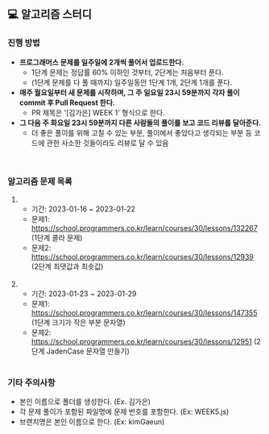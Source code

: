 ## 💻 알고리즘 스터디

### 진행 방법

-  <b> 프로그래머스 문제를 일주일에 2개씩 풀어서 업로드한다.</b>
    - 1단계 문제는 정답률 60% 이하인 것부터, 2단계는 처음부터 푼다.
    - (1단계 문제를 다 풀 때까지) 일주일동안 1단계 1개, 2단계 1개를 푼다.
-  <b>매주 월요일부터 새 문제를 시작하며, 그 주 일요일 23시 59분까지 각자 풀이 commit 후 Pull Request 한다.</b>
    - PR 제목은 '[김가은] WEEK 1' 형식으로 한다. 
- <b>그 다음 주 화요일 23시 59분까지 다른 사람들의 풀이를 보고 코드 리뷰를 달아준다.</b>  
    - 더 좋은 풀이를 위해 고칠 수 있는 부분, 풀이에서 좋았다고 생각되는 부분 등 코드에 관한 사소한 것들이라도 리뷰로 달 수 있음
</br>

### 알고리즘 문제 목록

1. 
    - 기간: 2023-01-16 ~ 2023-01-22
    - 문제1: https://school.programmers.co.kr/learn/courses/30/lessons/132267 (1단계 콜라 문제)
    - 문제2: https://school.programmers.co.kr/learn/courses/30/lessons/12939 (2단계 최댓값과 최솟값)
    </br>
    
2.  - 기간: 2023-01-23 ~ 2023-01-29
    - 문제1: https://school.programmers.co.kr/learn/courses/30/lessons/147355 (1단계 크기가 작은 부분 문자열)
    - 문제2: https://school.programmers.co.kr/learn/courses/30/lessons/12951 (2단계 JadenCase 문자열 만들기)
    </br>


### 기타 주의사항
- 본인 이름으로 폴더를 생성한다. (Ex. 김가은)
- 각 문제 풀이가 포함된 파일명에 문제 번호를 포함한다. (Ex: WEEK5.js)
- 브랜치명은 본인 이름으로 한다. (Ex: kimGaeun)
